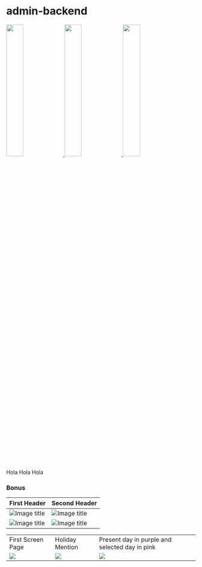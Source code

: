# admin-backend


<p>
	<a href="https://picsum.photos/400/400" target="_blank">
		<img src="https://picsum.photos/100/100" width="30%" height="auto">
	</a>
	<a href="https://picsum.photos/400/400" target="_blank">
		<img src="https://picsum.photos/100/100" width="30%" height="auto">
	</a>
	<a href="https://picsum.photos/400/400" target="_blank">
		<img src="https://picsum.photos/100/100" width="30%" height="auto">
	</a>
</p>
<p>
	<a width="30%">
		Hola
	</a>
	<a width="30%">
		Hola
	</a>
	<a width="30%">
		Hola
	</a>
</p>


### Bonus

| First Header  | Second Header |
| ------------- | ------------- |
| ![Image title](https://dummyimage.com/600x400/f5f5f5/aaaaaa?text=1)  | ![Image title](https://dummyimage.com/600x400/f5f5f5/aaaaaa?text=2)  |
| ![Image title](https://dummyimage.com/600x400/f5f5f5/aaaaaa?text=3) | ![Image title](https://dummyimage.com/600x400/f5f5f5/aaaaaa?text=4)  |

<table style="border: 0px">
  <tr>
    <td>First Screen Page</td>
     <td>Holiday Mention</td>
     <td>Present day in purple and selected day in pink</td>
  </tr>
  <tr>
    <td valign="top"><img src="https://dummyimage.com/600x400/f5f5f5/aaaaaa?text=1"></td>
    <td valign="top"><img src="https://dummyimage.com/600x400/f5f5f5/aaaaaa?text=1"></td>
    <td valign="top"><img src="https://dummyimage.com/600x400/f5f5f5/aaaaaa?text=1"></td>
  </tr>
 </table>